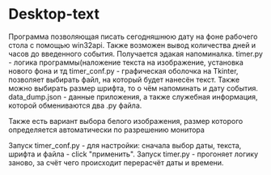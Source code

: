 # Desktop-text
Программа позволяющая писать сегодняшнюю дату на фоне рабочего стола с помощью win32api.
Также возможен вывод количества дней и часов до введенного события.
Получается эдакая напоминалка.
timer.py - логика программы(наложение текста на изображение, установка нового фона и тд
timer_conf.py - графическая оболочка на Tkinter, позволяет выбирать файл, на который будет нанесён текст.
Также можно выбирать размер шрифта, то о чём напоминать и дату события.
data_dump.json - данные приложения, а также служебная информация, которой обмениваются два .py файла.

Также есть вариант выбора белого изображения, размер которого определяется автоматически по разрешению монитора

Запуск timer_conf.py - для настройки: сначала выбор даты, текста, шрифта и файла - click "применить".
Запуск timer.py - прогоняет логику заново, за счёт чего происходит перерасчёт даты и времени.
